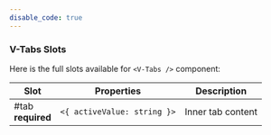 ```yaml
---
disable_code: true
---
```


### V-Tabs Slots

Here is the full slots available for `<V-Tabs />` component:

| Slot                   | Properties                                                | Description       |
| ---------------------- | --------------------------------------------------------- | ----------------- |
| #tab<br />**required** | <span class="is-array">`<{ activeValue: string }>`</span> | Inner tab content |
